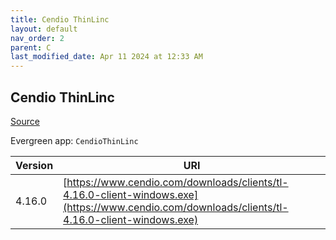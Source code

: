 ```yaml
---
title: Cendio ThinLinc
layout: default
nav_order: 2
parent: C
last_modified_date: Apr 11 2024 at 12:33 AM
---
```


## Cendio ThinLinc

[Source](https://www.cendio.com/)

Evergreen app: `CendioThinLinc`

| Version | URI                                                                                                                                            |
| ------- | ---------------------------------------------------------------------------------------------------------------------------------------------- |
| 4.16.0  | [https://www.cendio.com/downloads/clients/tl-4.16.0-client-windows.exe](https://www.cendio.com/downloads/clients/tl-4.16.0-client-windows.exe) |
